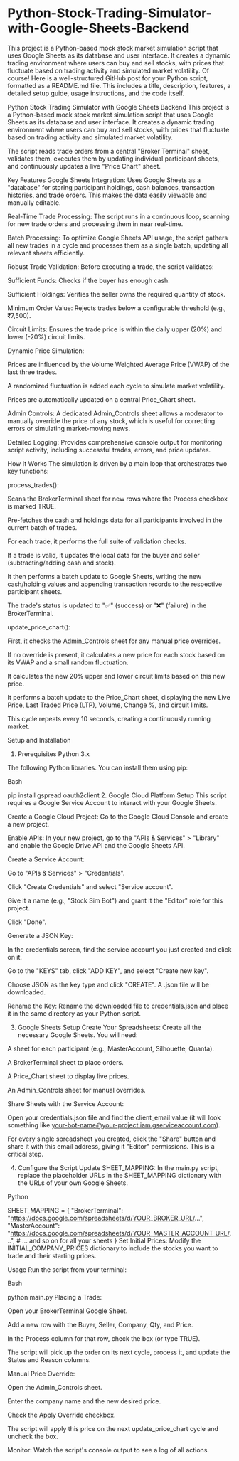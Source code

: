 # Python-Stock-Trading-Simulator-with-Google-Sheets-Backend
This project is a Python-based mock stock market simulation script that uses Google Sheets as its database and user interface. It creates a dynamic trading environment where users can buy and sell stocks, with prices that fluctuate based on trading activity and simulated market volatility. 
Of course! Here is a well-structured GitHub post for your Python script, formatted as a README.md file. This includes a title, description, features, a detailed setup guide, usage instructions, and the code itself.

Python Stock Trading Simulator with Google Sheets Backend
This project is a Python-based mock stock market simulation script that uses Google Sheets as its database and user interface. It creates a dynamic trading environment where users can buy and sell stocks, with prices that fluctuate based on trading activity and simulated market volatility.

The script reads trade orders from a central "Broker Terminal" sheet, validates them, executes them by updating individual participant sheets, and continuously updates a live "Price Chart" sheet.

Key Features
Google Sheets Integration: Uses Google Sheets as a "database" for storing participant holdings, cash balances, transaction histories, and trade orders. This makes the data easily viewable and manually editable.

Real-Time Trade Processing: The script runs in a continuous loop, scanning for new trade orders and processing them in near real-time.

Batch Processing: To optimize Google Sheets API usage, the script gathers all new trades in a cycle and processes them as a single batch, updating all relevant sheets efficiently.

Robust Trade Validation: Before executing a trade, the script validates:

Sufficient Funds: Checks if the buyer has enough cash.

Sufficient Holdings: Verifies the seller owns the required quantity of stock.

Minimum Order Value: Rejects trades below a configurable threshold (e.g., ₹7,500).

Circuit Limits: Ensures the trade price is within the daily upper (20%) and lower (-20%) circuit limits.

Dynamic Price Simulation:

Prices are influenced by the Volume Weighted Average Price (VWAP) of the last three trades.

A randomized fluctuation is added each cycle to simulate market volatility.

Prices are automatically updated on a central Price_Chart sheet.

Admin Controls: A dedicated Admin_Controls sheet allows a moderator to manually override the price of any stock, which is useful for correcting errors or simulating market-moving news.

Detailed Logging: Provides comprehensive console output for monitoring script activity, including successful trades, errors, and price updates.

How It Works
The simulation is driven by a main loop that orchestrates two key functions:

process_trades():

Scans the BrokerTerminal sheet for new rows where the Process checkbox is marked TRUE.

Pre-fetches the cash and holdings data for all participants involved in the current batch of trades.

For each trade, it performs the full suite of validation checks.

If a trade is valid, it updates the local data for the buyer and seller (subtracting/adding cash and stock).

It then performs a batch update to Google Sheets, writing the new cash/holding values and appending transaction records to the respective participant sheets.

The trade's status is updated to "✅" (success) or "❌" (failure) in the BrokerTerminal.

update_price_chart():

First, it checks the Admin_Controls sheet for any manual price overrides.

If no override is present, it calculates a new price for each stock based on its VWAP and a small random fluctuation.

It calculates the new 20% upper and lower circuit limits based on this new price.

It performs a batch update to the Price_Chart sheet, displaying the new Live Price, Last Traded Price (LTP), Volume, Change %, and circuit limits.

This cycle repeats every 10 seconds, creating a continuously running market.

Setup and Installation
1. Prerequisites
Python 3.x

The following Python libraries. You can install them using pip:

Bash

pip install gspread oauth2client
2. Google Cloud Platform Setup
This script requires a Google Service Account to interact with your Google Sheets.

Create a Google Cloud Project: Go to the Google Cloud Console and create a new project.

Enable APIs: In your new project, go to the "APIs & Services" > "Library" and enable the Google Drive API and the Google Sheets API.

Create a Service Account:

Go to "APIs & Services" > "Credentials".

Click "Create Credentials" and select "Service account".

Give it a name (e.g., "Stock Sim Bot") and grant it the "Editor" role for this project.

Click "Done".

Generate a JSON Key:

In the credentials screen, find the service account you just created and click on it.

Go to the "KEYS" tab, click "ADD KEY", and select "Create new key".

Choose JSON as the key type and click "CREATE". A .json file will be downloaded.

Rename the Key: Rename the downloaded file to credentials.json and place it in the same directory as your Python script.

3. Google Sheets Setup
Create Your Spreadsheets: Create all the necessary Google Sheets. You will need:

A sheet for each participant (e.g., MasterAccount, Silhouette, Quanta).

A BrokerTerminal sheet to place orders.

A Price_Chart sheet to display live prices.

An Admin_Controls sheet for manual overrides.

Share Sheets with the Service Account:

Open your credentials.json file and find the client_email value (it will look something like your-bot-name@your-project.iam.gserviceaccount.com).

For every single spreadsheet you created, click the "Share" button and share it with this email address, giving it "Editor" permissions. This is a critical step.

4. Configure the Script
Update SHEET_MAPPING: In the main.py script, replace the placeholder URLs in the SHEET_MAPPING dictionary with the URLs of your own Google Sheets.

Python

SHEET_MAPPING = {
    "BrokerTerminal": "https://docs.google.com/spreadsheets/d/YOUR_BROKER_URL/...",
    "MasterAccount": "https://docs.google.com/spreadsheets/d/YOUR_MASTER_ACCOUNT_URL/...",
    # ... and so on for all your sheets
}
Set Initial Prices: Modify the INITIAL_COMPANY_PRICES dictionary to include the stocks you want to trade and their starting prices.

Usage
Run the script from your terminal:

Bash

python main.py
Placing a Trade:

Open your BrokerTerminal Google Sheet.

Add a new row with the Buyer, Seller, Company, Qty, and Price.

In the Process column for that row, check the box (or type TRUE).

The script will pick up the order on its next cycle, process it, and update the Status and Reason columns.

Manual Price Override:

Open the Admin_Controls sheet.

Enter the company name and the new desired price.

Check the Apply Override checkbox.

The script will apply this price on the next update_price_chart cycle and uncheck the box.

Monitor: Watch the script's console output to see a log of all actions.
